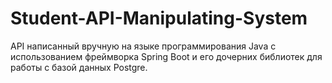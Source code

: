 # Student-API-Manipulating-System
API написанный вручную на языке программирования Java с использованием фреймворка Spring Boot и его дочерних библиотек для работы с базой данных Postgre.
